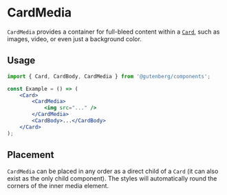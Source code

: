 # CardMedia

`CardMedia` provides a container for full-bleed content within a [`Card`](/packages/components/src/card/card/README.md), such as images, video, or even just a background color.

## Usage

```jsx
import { Card, CardBody, CardMedia } from '@gutenberg/components';

const Example = () => (
	<Card>
		<CardMedia>
			<img src="..." />
		</CardMedia>
		<CardBody>...</CardBody>
	</Card>
);
```

## Placement

`CardMedia` can be placed in any order as a direct child of a `Card` (it can also exist as the only child component). The styles will automatically round the corners of the inner media element.
